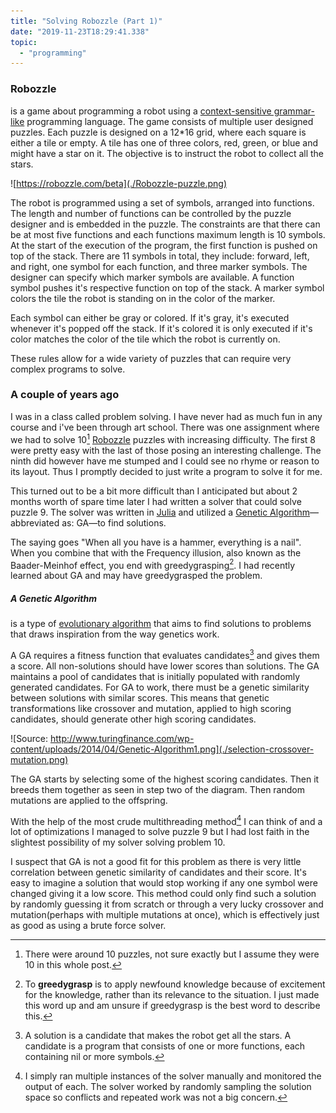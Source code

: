 ```yaml
---
title: "Solving Robozzle (Part 1)"
date: "2019-11-23T18:29:41.338"
topic:
  - "programming"
---
```


### Robozzle

is a game about programming a robot using a [context-sensitive grammar-like](https://en.wikipedia.org/wiki/Context-sensitive_grammar) programming language.
The game consists of multiple user designed puzzles. Each puzzle is designed on a 12\*16 grid, where each square is either a tile or empty. A tile has one of three colors, red, green, or blue and might have a star on it. The objective is to instruct the robot to collect all the stars.

![https://robozzle.com/beta](./Robozzle-puzzle.png)

The robot is programmed using a set of symbols, arranged into functions. The length and number of functions can be controlled by the puzzle designer and is embedded in the puzzle. The constraints are that there can be at most five functions and each functions maximum length is 10 symbols. At the start of the execution of the program, the first function is pushed on top of the stack. There are 11 symbols in total, they include: forward, left, and right, one symbol for each function, and three marker symbols. The designer can specify which marker symbols are available. A function symbol pushes it's respective function on top of the stack. A marker symbol colors the tile the robot is standing on in the color of the marker.

Each symbol can either be gray or colored. If it's gray, it's executed whenever it's popped off the stack. If it's colored it is only executed if it's color matches the color of the tile which the robot is currently on.

These rules allow for a wide variety of puzzles that can require very complex programs to solve.

### A couple of years ago

I was in a class called problem solving. I have never had as much fun in any course and i've been through art school.
There was one assignment where we had to solve 10[^1] [Robozzle](https://robozzle.com) puzzles with increasing difficulty.
The first 8 were pretty easy with the last of those posing an interesting challenge. The ninth did however have me stumped and I could see no rhyme or reason to its layout. Thus I promptly decided to just write a program to solve it for me.

This turned out to be a bit more difficult than I anticipated but about 2 months worth of spare time later I had written a solver that could solve puzzle 9. The solver was written in [Julia](https://julialang.org) and utilized a [Genetic Algorithm](https://en.wikipedia.org/wiki/Genetic_algorithm)&mdash;abbreviated as: GA&mdash;to find solutions.

The saying goes "When all you have is a hammer, everything is a nail". When you combine that with the Frequency illusion, also known as the Baader-Meinhof effect, you end with greedygrasping[^2]. I had recently learned about GA and may have greedygrasped the problem.

##### A Genetic Algorithm

is a type of [evolutionary algorithm](https://en.wikipedia.org/wiki/Evolutionary_algorithm) that aims to find solutions to problems that draws inspiration from the way genetics work.

A GA requires a fitness function that evaluates candidates[^3] and gives them a score. All non-solutions should have lower scores than solutions. The GA maintains a pool of candidates that is initially populated with randomly generated candidates. For GA to work, there must be a genetic similarity between solutions with similar scores. This means that genetic transformations like crossover and mutation, applied to high scoring candidates, should generate other high scoring candidates.

![Source: http://www.turingfinance.com/wp-content/uploads/2014/04/Genetic-Algorithm1.png](./selection-crossover-mutation.png)

The GA starts by selecting some of the highest scoring candidates. Then it breeds them together as seen in step two of the diagram. Then random mutations are applied to the offspring.

With the help of the most crude multithreading method[^4] I can think of and a lot of optimizations I managed to solve puzzle 9 but I had lost faith in the slightest possibility of my solver solving problem 10.

I suspect that GA is not a good fit for this problem as there is very little correlation between genetic similarity of candidates and their score. It's easy to imagine a solution that would stop working if any one symbol were changed giving it a low score. This method could only find such a solution by randomly guessing it from scratch or through a very lucky crossover and mutation(perhaps with multiple mutations at once), which is effectively just as good as using a brute force solver.

[^1]: There were around 10 puzzles, not sure exactly but I assume they were 10 in this whole post.
[^2]: To **greedygrasp** is to apply newfound knowledge because of excitement for the knowledge, rather than its relevance to the situation. I just made this word up and am unsure if greedygrasp is the best word to describe this.
[^3]: A solution is a candidate that makes the robot get all the stars. A candidate is a program that consists of one or more functions, each containing nil or more symbols.
[^4]: I simply ran multiple instances of the solver manually and monitored the output of each. The solver worked by randomly sampling the solution space so conflicts and repeated work was not a big concern.
